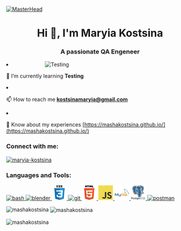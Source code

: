 [![MasterHead](https://nt.ua/Media/Default/img/qa_testing1ru.jpg)](https://mashakostsina.github.io/)
<h1 align="center">Hi 👋, I'm Maryia Kostsina</h1>
<h3 align="center">A passionate QA Engeneer</h3>
<img align="right" alt="Testing" width="400" src="https://res.infoq.com/articles/continuous-testing-best-practices/en/headerimage/unlocking-continuous-testing-logo-big-1564402385131.jpg"

- 🌱 I’m currently learning **Testing**

- 📫 How to reach me **kostsinamaryia@gmail.com**

- 📄 Know about my experiences [https://mashakostsina.github.io/](https://mashakostsina.github.io/)

<h3 align="left">Connect with me:</h3>
<p align="left">
<a href="https://linkedin.com/in/maryia-kostsina" target="blank"><img align="center" src="https://raw.githubusercontent.com/rahuldkjain/github-profile-readme-generator/master/src/images/icons/Social/linked-in-alt.svg" alt="maryia-kostsina" height="30" width="40" /></a>
</p>

<h3 align="left">Languages and Tools:</h3>
<p align="left"> <a href="https://www.gnu.org/software/bash/" target="_blank" rel="noreferrer"> <img src="https://www.vectorlogo.zone/logos/gnu_bash/gnu_bash-icon.svg" alt="bash" width="40" height="40"/> </a> <a href="https://www.blender.org/" target="_blank" rel="noreferrer"> <img src="https://download.blender.org/branding/community/blender_community_badge_white.svg" alt="blender" width="40" height="40"/> </a> <a href="https://www.w3schools.com/css/" target="_blank" rel="noreferrer"> <img src="https://raw.githubusercontent.com/devicons/devicon/master/icons/css3/css3-original-wordmark.svg" alt="css3" width="40" height="40"/> </a> <a href="https://git-scm.com/" target="_blank" rel="noreferrer"> <img src="https://www.vectorlogo.zone/logos/git-scm/git-scm-icon.svg" alt="git" width="40" height="40"/> </a> <a href="https://www.w3.org/html/" target="_blank" rel="noreferrer"> <img src="https://raw.githubusercontent.com/devicons/devicon/master/icons/html5/html5-original-wordmark.svg" alt="html5" width="40" height="40"/> </a> <a href="https://developer.mozilla.org/en-US/docs/Web/JavaScript" target="_blank" rel="noreferrer"> <img src="https://raw.githubusercontent.com/devicons/devicon/master/icons/javascript/javascript-original.svg" alt="javascript" width="40" height="40"/> </a> <a href="https://www.mysql.com/" target="_blank" rel="noreferrer"> <img src="https://raw.githubusercontent.com/devicons/devicon/master/icons/mysql/mysql-original-wordmark.svg" alt="mysql" width="40" height="40"/> </a> <a href="https://www.postgresql.org" target="_blank" rel="noreferrer"> <img src="https://raw.githubusercontent.com/devicons/devicon/master/icons/postgresql/postgresql-original-wordmark.svg" alt="postgresql" width="40" height="40"/> </a> <a href="https://postman.com" target="_blank" rel="noreferrer"> <img src="https://www.vectorlogo.zone/logos/getpostman/getpostman-icon.svg" alt="postman" width="40" height="40"/> </a> </p>

<p><img align="left" src="https://github-readme-stats.vercel.app/api/top-langs?username=mashakostsina&show_icons=true&locale=en&layout=compact" alt="mashakostsina" /></p>

<p>&nbsp;<img align="center" src="https://github-readme-stats.vercel.app/api?username=mashakostsina&show_icons=true&locale=en" alt="mashakostsina" /></p>

<p><img align="center" src="https://github-readme-streak-stats.herokuapp.com/?user=mashakostsina&" alt="mashakostsina" /></p>
